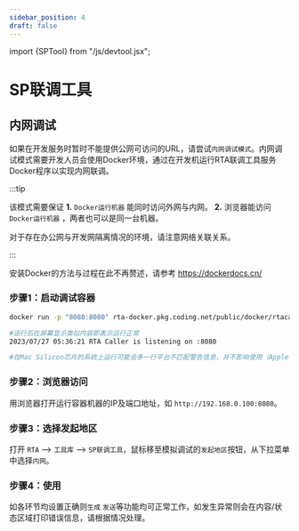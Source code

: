 ```yaml
---
sidebar_position: 4
draft: false
---
```


import {SPTool} from "/js/devtool.jsx";

# SP联调工具

<SPTool />

## 内网调试

如果在开发服务时暂时不能提供公网可访问的URL，请尝试`内网调试模式`。内网调试模式需要开发人员会使用Docker环境，通过在开发机运行RTA联调工具服务Docker程序以实现内网联调。

:::tip

该模式需要保证 **1.** `Docker运行机器` 能同时访问外网与内网。 **2.** 浏览器能访问 `Docker运行机器` ，两者也可以是同一台机器。 

对于存在办公网与开发网隔离情况的环境，请注意网络关联关系。

:::

安装Docker的方法与过程在此不再赘述，请参考 https://dockerdocs.cn/

### 步骤1：启动调试容器
```sh title="在容器宿主机的命令行运行"
docker run -p "8080:8080" rta-docker.pkg.coding.net/public/docker/rtacaller:latest

#运行后在屏幕显示类似内容即表示运行正常
2023/07/27 05:36:21 RTA Caller is listening on :8080

#在Mac Silicon芯片的系统上运行可能会多一行平台不匹配警告信息，并不影响使用（Apple Rosseta会自动转译）
```

### 步骤2：浏览器访问
用浏览器打开运行容器机器的IP及端口地址，如 `http://192.168.0.100:8080`。

### 步骤3：选择发起地区
打开 `RTA` --> `工具库` --> `SP联调工具`，鼠标移至模拟调试的`发起地区`按钮，从下拉菜单中选择`内网`。

### 步骤4：使用
如各环节均设置正确则`生成` `发送`等功能均可正常工作，如发生异常则会在内容/状态区域打印错误信息，请根据情况处理。